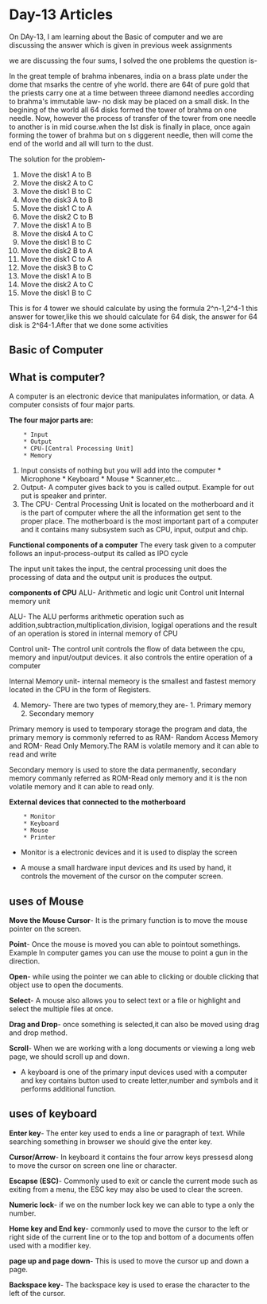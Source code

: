 # Day-13 Articles

On DAy-13, I am learning about the Basic of computer and we are discussing the answer which is given in previous week assignments

we are discussing the four sums, I solved the one problems the question is-

In the great temple of brahma inbenares, india on a brass plate under the dome that msarks the centre of yhe world. there are 64t of pure gold that the priests carry one at a time between threee diamond needles according to brahma's immutable law- no disk may be placed on a small disk. In the begining of the world all 64 disks formed the tower of brahma on one needle. Now, however the process of transfer of the tower from one needle to another is in mid course.when the lst disk is finally in place, once again forming the tower of brahma but on s diggerent needle, then will come the end of the world and all will turn to the dust.

The solution for the problem-

1. Move the disk1 A to B
2. Move the disk2 A to C
3. Move the disk1 B to C
4. Move the disk3 A to B
5. Move the disk1 C to A
6. Move the disk2 C to B
7. Move the disk1 A to B
8. Move the disk4 A to C
9. Move the disk1 B to C
10. Move the disk2 B to A
11. Move the disk1 C to A
12. Move the disk3 B to C
13. Move the disk1 A to B
14. Move the disk2 A to C
15. Move the disk1 B to C

This is for 4 tower we should calculate by using the formula 2^n-1,2^4-1 this answer for tower,like this we should calculate for 64 disk, the answer for 64 disk is 2^64-1.After that we done some activities 

## Basic of Computer

## What is computer?

A computer is an electronic device that manipulates information, or data. A computer consists of four major parts.

**The four major parts are:**

        * Input
        * Output
        * CPU-[Central Processing Unit]
        * Memory

1. Input consists of nothing but you will add into the computer
        * Microphone
        * Keyboard
        * Mouse
        * Scanner,etc...
2. Output- A computer gives back to you is called output. Example for out put is speaker and printer.
3. The CPU- Central Processing Unit is located on the motherboard and it is the part of computer where the all the information get sent to the proper place. The motherboard is the most important part of a computer and it contains many subsystem such as CPU, input, output and chip.

**Functional components of a computer**
The every task given to a computer follows an input-process-output its called as IPO cycle

The input unit takes the input, the central processing unit does the processing of data and the output unit is produces the output.

**components of CPU**
        ALU- Arithmetic and logic unit
        Control unit
        Internal memory unit

ALU- The ALU performs arithmetic operation such as addition,subtraction,multiplication,division, logigal operations and the result of an operation is stored in internal memory of CPU

Control unit- The control unit controls the flow of data between the cpu, memory and input/output devices. it also controls the entire operation of a computer

Internal Memory unit- internal memeory is the smallest and fastest memory located in the CPU in the form of Registers.


4. Memory- There are two types of memory,they are-
        1. Primary memory
        2. Secondary memory

Primary memory is used to temporary storage the program and data, the primary memory is commonly referred to as RAM- Random Access Memory and ROM- Read Only Memory.The RAM is volatile memory and it can able to read and write

Secondary memory is used to store the data permanently, secondary memory commanly referred as ROM-Read only memory and it  is the non volatile memory and it can able to read only.

**External devices that connected to the motherboard**

        * Monitor
        * Keyboard
        * Mouse
        * Printer

* Monitor is a electronic devices and it is used to display the screen

* A mouse a small hardware input devices and its used by hand, it controls the movement of the cursor on the computer screen.

## uses of Mouse

**Move the Mouse Cursor**- It is the primary function is to move the mouse pointer on the screen.

**Point**- Once the mouse is moved you can able to pointout somethings. Example In computer games you can use the mouse to point a gun in the direction.

**Open**- while using the pointer we can able to clicking or double clicking that object use to open the documents.

**Select**- A mouse also allows you to select text or a file or highlight and select the multiple files at once.
                                                                                                                           
**Drag and Drop**- once something is selected,it can also be moved using drag and drop method.

**Scroll**- When we are working with a long documents or viewing a long web page, we should scroll up and down.

* A keyboard is one of the primary input devices used with a computer and key contains button used to create letter,number and symbols and it performs additional function.

## uses of keyboard

**Enter key**- The enter key used to ends a line or paragraph of text. While searching something in browser we should give the enter key.

**Cursor/Arrow**- In keyboard it contains the four arrow keys pressesd along to move the cursor on screen one line or character.

**Escapse (ESC)**- Commonly used to exit or cancle the current mode such as exiting from a menu, the ESC key may also be used to clear the screen.

**Numeric lock**- if we on the number lock key we can able to type a only the number.

**Home key and End key**- commonly used to move the cursor to the left or right side of the current line or to the top and bottom of a documents offen used with a modifier key.

**page up and page down**- This is used to move the cursor up and down a page.

**Backspace key**- The backspace key is used to erase the character to the left of the cursor.

